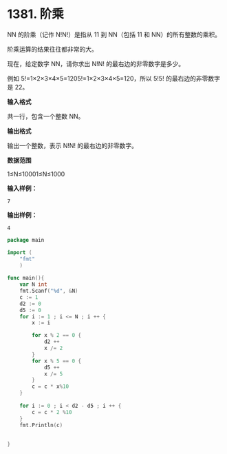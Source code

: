 # 1381. 阶乘



NN 的阶乘（记作 N!N!）是指从 11 到 NN（包括 11 和 NN）的所有整数的乘积。

阶乘运算的结果往往都非常的大。

现在，给定数字 NN，请你求出 N!N! 的最右边的非零数字是多少。

例如 5!=1×2×3×4×5=1205!=1×2×3×4×5=120，所以 5!5! 的最右边的非零数字是 22。

**输入格式**

共一行，包含一个整数 NN。

**输出格式**

输出一个整数，表示 N!N! 的最右边的非零数字。

**数据范围**

1≤N≤10001≤N≤1000

**输入样例：**

```text
7
```

**输出样例：**

```text
4
```

```go
package main 

import (
    "fmt"
    )
    
func main(){
    var N int 
    fmt.Scanf("%d", &N)
    c := 1
    d2 := 0
    d5 := 0
    for i := 1 ; i <= N ; i ++ {
        x := i

        for x % 2 == 0 {
            d2 ++
            x /= 2
        }
        for x % 5 == 0 {
            d5 ++
            x /= 5
        } 
        c = c * x%10
    }
    
    for i := 0 ; i < d2 - d5 ; i ++ {
        c = c * 2 %10
    }
    fmt.Println(c)
    
    
}
```

